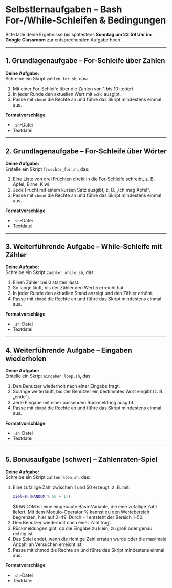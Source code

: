 # Selbstlernaufgaben – Bash For-/While-Schleifen & Bedingungen

Bitte lade deine Ergebnisse bis spätestens **Sonntag um 23:59 Uhr im Google Classroom** zur entsprechenden Aufgabe hoch.  

---

## 1. Grundlagenaufgabe – For-Schleife über Zahlen

**Deine Aufgabe:**  
Schreibe ein Skript `zahlen_for.sh`, das:  
1. Mit einer For-Schleife über die Zahlen von 1 bis 10 iteriert.  
2. In jeder Runde den aktuellen Wert mit `echo` ausgibt.  
3. Passe mit `chmod` die Rechte an und führe das Skript mindestens einmal aus.

**Formatvorschläge**  
- `.sh`-Datei  
- Textdatei  

---

## 2. Grundlagenaufgabe – For-Schleife über Wörter

**Deine Aufgabe:**  
Erstelle ein Skript `fruechte_for.sh`, das:  
1. Eine Liste von drei Früchten direkt in die For-Schleife schreibt, z. B. Apfel, Birne, Kiwi.  
2. Jede Frucht mit einem kurzen Satz ausgibt, z. B. „Ich mag Apfel“.  
3. Passe mit `chmod` die Rechte an und führe das Skript mindestens einmal aus.

**Formatvorschläge**  
- `.sh`-Datei  
- Textdatei  

---

## 3. Weiterführende Aufgabe – While-Schleife mit Zähler

**Deine Aufgabe:**  
Schreibe ein Skript `zaehler_while.sh`, das:  
1. Einen Zähler bei 0 starten lässt.  
2. So lange läuft, bis der Zähler den Wert 5 erreicht hat.  
3. In jeder Runde den aktuellen Stand anzeigt und den Zähler erhöht.  
4. Passe mit `chmod` die Rechte an und führe das Skript mindestens einmal aus.

**Formatvorschläge**  
- `.sh`-Datei  
- Textdatei  

---

## 4. Weiterführende Aufgabe – Eingaben wiederholen

**Deine Aufgabe:**  
Erstelle ein Skript `eingaben_loop.sh`, das:  
1. Den Benutzer wiederholt nach einer Eingabe fragt.  
2. Solange weiterläuft, bis der Benutzer ein bestimmtes Wort eingibt (z. B. „ende“).  
3. Jede Eingabe mit einer passenden Rückmeldung ausgibt.  
4. Passe mit `chmod` die Rechte an und führe das Skript mindestens einmal aus.

**Formatvorschläge**  
- `.sh`-Datei  
- Textdatei  

---

## 5. Bonusaufgabe (schwer) – Zahlenraten-Spiel

**Deine Aufgabe:**  
Schreibe ein Skript `zahlenraten.sh`, das:  
1. Eine zufällige Zahl zwischen 1 und 50 erzeugt, z. B. mit:  
   ```bash
   ziel=$((RANDOM % 50 + 1))
   ```
   $RANDOM ist eine eingebaute Bash-Variable, die eine zufällige Zahl liefert.
   Mit dem Modulo-Operator % kannst du den Wertebereich begrenzen, hier auf 0–49. Durch +1 entsteht der Bereich 1–50.
2. Den Benutzer wiederholt nach einer Zahl fragt.
3. Rückmeldungen gibt, ob die Eingabe zu klein, zu groß oder genau richtig ist.
4. Das Spiel endet, wenn die richtige Zahl erraten wurde oder die maximale Anzahl an Versuchen erreicht ist.
5. Passe mit chmod die Rechte an und führe das Skript mindestens einmal aus.

**Formatvorschläge**
- `.sh`-Datei
- Textdatei



